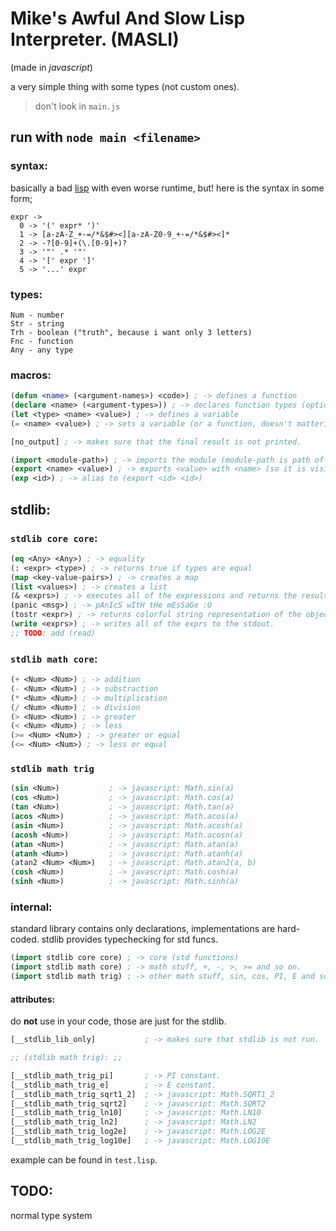 # Mike's Awful And Slow Lisp Interpreter. (MASLI)
(made in *javascript*)

a very simple thing with some types (not custom ones).

> don't look in `main.js`

## run with `node main <filename>`

### syntax:
basically a bad [lisp](https://en.wikipedia.org/wiki/Lisp_(programming_language)) with even worse runtime, but! here is the syntax in some form;
```
expr ->
  0 -> '(' expr* ')'
  1 -> [a-zA-Z_+-=/*&$#><][a-zA-Z0-9_+-=/*&$#><]*
  2 -> -?[0-9]+(\.[0-9]+)?
  3 -> '"' .* '"'
  4 -> '[' expr ']'
  5 -> '...' expr
```

### types:
```
Num - number
Str - string
Trh - boolean ("truth", because i want only 3 letters)
Fnc - function
Any - any type
```

### macros:
```lisp
(defun <name> (<argument-names>) <code>) ; -> defines a function
(declare <name> (<argument-types>)) ; -> declares function types (optional) (name of the decl is $<name>)
(let <type> <name> <value>) ; -> defines a variable
(= <name> <value>) ; -> sets a variable (or a function, doesn't matter)

[no_output] ; -> makes sure that the final result is not printed.

(import <module-path>) ; -> imports the module (module-path is path of the file separated with spaces and no extension)
(export <name> <value>) ; -> exports <value> with <name> (so it is visible when imported)
(exp <id>) ; -> alias to (export <id> <id>)
```

## stdlib:
### `stdlib core core`:
```lisp
(eq <Any> <Any>) ; -> equality
(: <expr> <type>) ; -> returns true if types are equal
(map <key-value-pairs>) ; -> creates a map
(list <values>) ; -> creates a list
(& <exprs>) ; -> executes all of the expressions and returns the result of the last one.
(panic <msg>) ; -> pAnIcS wItH tHe mEsSaGe :O
(tostr <expr>) ; -> returns colorful string representation of the object.
(write <exprs>) ; -> writes all of the exprs to the stdout.
;; TODO: add (read) 
```

### `stdlib math core`:
```lisp
(+ <Num> <Num>) ; -> addition
(- <Num> <Num>) ; -> substraction
(* <Num> <Num>) ; -> multiplication
(/ <Num> <Num>) ; -> division
(> <Num> <Num>) ; -> greater
(< <Num> <Num>) ; -> less
(>= <Num> <Num>) ; -> greater or equal
(<= <Num> <Num>) ; -> less or equal
```
### `stdlib math trig`
```lisp
(sin <Num>)           ; -> javascript: Math.sin(a)
(cos <Num>)           ; -> javascript: Math.cos(a)
(tan <Num>)           ; -> javascript: Math.tan(a)
(acos <Num>)          ; -> javascript: Math.acos(a)
(asin <Num>)          ; -> javascript: Math.acosh(a)
(acosh <Num>)         ; -> javascript: Math.acosn(a)
(atan <Num>)          ; -> javascript: Math.atan(a)
(atanh <Num>)         ; -> javascript: Math.atanh(a)
(atan2 <Num> <Num>)   ; -> javascript: Math.atan2(a, b)
(cosh <Num>)          ; -> javascript: Math.cosh(a)
(sinh <Num>)          ; -> javascript: Math.sinh(a)
```

### internal:
standard library contains only declarations, implementations are hard-coded. stdlib provides typechecking for std funcs.
```lisp
(import stdlib core core) ; -> core (std functions)
(import stdlib math core) ; -> math stuff, +, -, >, >= and so on.
(import stdlib math trig) ; -> other math stuff, sin, cos, PI, E and so on.
```
#### attributes:
do **not** use in your code, those are just for the stdlib.
```lisp
[__stdlib_lib_only]           ; -> makes sure that stdlib is not run.

;; (stdlib math trig): ;;

[__stdlib_math_trig_pi]       ; -> PI constant.
[__stdlib_math_trig_e]        ; -> E constant.
[__stdlib_math_trig_sqrt1_2]  ; -> javascript: Math.SQRT1_2
[__stdlib_math_trig_sqrt2]    ; -> javascript: Math.SQRT2
[__stdlib_math_trig_ln10]     ; -> javascript: Math.LN10
[__stdlib_math_trig_ln2]      ; -> javascript: Math.LN2
[__stdlib_math_trig_log2e]    ; -> javascript: Math.LOG2E
[__stdlib_math_trig_log10e]   ; -> javascript: Math.LOG10E
```

example can be found in `test.lisp`.

## TODO:
normal type system<br>
